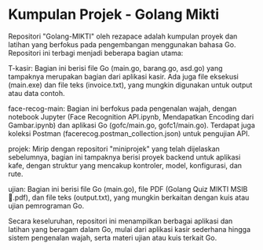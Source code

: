 # Kumpulan Projek - Golang Mikti

Repositori "Golang-MIKTI" oleh rezapace adalah kumpulan proyek dan latihan yang berfokus pada pengembangan menggunakan bahasa Go. Repositori ini terbagi menjadi beberapa bagian utama:

T-kasir: Bagian ini berisi file Go (main.go, barang.go, asd.go) yang tampaknya merupakan bagian dari aplikasi kasir. Ada juga file eksekusi (main.exe) dan file teks (invoice.txt), yang mungkin digunakan untuk output atau data contoh.

face-recog-main: Bagian ini berfokus pada pengenalan wajah, dengan notebook Jupyter (Face Recognition API.ipynb, Mendapatkan Encoding dari Gambar.ipynb) dan aplikasi Go (gofc/main.go, gofc1/main.go). Terdapat juga koleksi Postman (facerecog.postman_collection.json) untuk pengujian API.

projek: Mirip dengan repositori "miniprojek" yang telah dijelaskan sebelumnya, bagian ini tampaknya berisi proyek backend untuk aplikasi kafe, dengan struktur yang mencakup kontroler, model, konfigurasi, dan rute.

ujian: Bagian ini berisi file Go (main.go), file PDF (Golang Quiz MIKTI MSIB🎉.pdf), dan file teks (output.txt), yang mungkin berkaitan dengan kuis atau ujian pemrograman Go.

Secara keseluruhan, repositori ini menampilkan berbagai aplikasi dan latihan yang beragam dalam Go, mulai dari aplikasi kasir sederhana hingga sistem pengenalan wajah, serta materi ujian atau kuis terkait Go.
